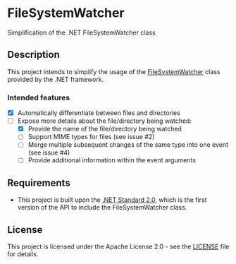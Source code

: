 # FileSystemWatcher
Simplification of the .NET FileSystemWatcher class

## Description
This project intends to simplify the usage of the [FileSystemWatcher](https://docs.microsoft.com/de-de/dotnet/api/system.io.filesystemwatcher?view=netcore-2.0) class provided by the .NET framework.

### Intended features
* [x] Automatically differentiate between files and directories
* [ ] Expose more details about the file/directory being watched:
  * [x] Provide the name of the file/directory being watched
  * [ ] Support MIME types for files (see issue #2)
  * [ ] Merge multiple subsequent changes of the same type into one event  (see issue #4)
  * [ ] Provide additional information within the event arguments

## Requirements
* This project is built upon the [.NET Standard 2.0](https://github.com/dotnet/standard/blob/master/docs/versions/netstandard2.0.md), which is the first version of the API to include the FileSystemWatcher class.

## License
This project is licensed under the Apache License 2.0 - see the [LICENSE](./LICENSE) file for details.
